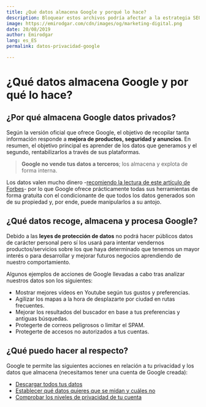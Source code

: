 ```yaml
---
title: ¿Qué datos almacena Google y porqué lo hace?
description: Bloquear estos archivos podría afectar a la estrategia SEO. Aprende cómo hacerlo de forma correcta
image: https://emirodgar.com/cdn/images/og/marketing-digital.png
date: 20/08/2019
author: Emirodgar
lang: es_ES
permalink: datos-privacidad-google

---
```


# ¿Qué datos almacena Google y por qué lo hace?

## ¿Por qué almacena Google datos privados?

Según la versión oficial que ofrece Google, el objetivo de recopilar tanta información responde a **mejora de productos, seguridad y anuncios**. En resumen, el objetivo principal es aprender de los datos que generamos y el segundo, rentabilizarlos a través de sus plataformas.

> **Google no vende tus datos a terceros**; los almacena y explota de forma interna.

Los datos valen mucho dinero -[recomiendo la lectura de este artículo de Forbes](https://www.forbes.com/sites/stephanzoder/2019/08/06/how-much-is-your-data-worth/)- por lo que Google ofrece prácticamente todas sus herramientas de forma gratuita con el condicionante de que todos los datos generados son de su propiedad y, por ende, puede manipularlos a su antojo.

## ¿Qué datos recoge, almacena y procesa Google?

Debido a las **leyes de protección de datos** no podrá hacer públicos datos de carácter personal pero sí los usará para intentar vendernos productos/servicios sobre los que haya determinado que tenemos un mayor interés o para desarrollar y mejorar futuros negocios aprendiendo de nuestro comportamiento.

Algunos ejemplos de acciones de Google llevadas a cabo tras analizar nuestros datos son los siguientes:

 - Mostrar mejores vídeos en Youtube según tus gustos y preferencias.
 - Agilizar los mapas a la hora de desplazarte por ciudad en rutas frecuentes.
 - Mejorar los resultados del buscador en base a tus preferencias y antiguas búsquedas.
 - Protegerte de correos peligrosos o limitar el SPAM.
 - Protegerte de accesos no autorizados a tus cuentas.


## ¿Qué puedo hacer al respecto?

Google te permite las siguientes acciones en relación a tu privacidad y los datos que almacena (necesitamos tener una cuenta de Google creada):

-   [Descargar todos tus datos](https://support.google.com/accounts/answer/3024190?hl=es)
-   [Establecer qué datos quieres que se midan y cuáles no](https://myaccount.google.com/data-and-personalization)
- [Comprobar los niveles de privacidad de tu cuenta](https://myaccount.google.com/privacycheckup/)
<!--stackedit_data:
eyJoaXN0b3J5IjpbODM4MDAwNzc0XX0=
-->